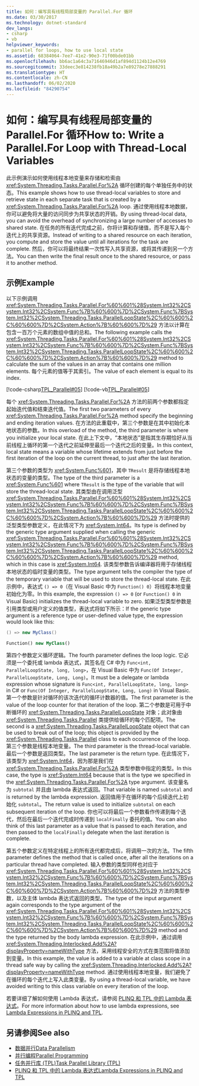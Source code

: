 ```yaml
---
title: 如何：编写具有线程局部变量的 Parallel.For 循环
ms.date: 03/30/2017
ms.technology: dotnet-standard
dev_langs:
- csharp
- vb
helpviewer_keywords:
- parallel for loops, how to use local state
ms.assetid: 68384064-7ee7-41e2-90e3-71f00bde01bb
ms.openlocfilehash: bb6ac1a64c3a71646946d1af894d1124b12e4769
ms.sourcegitcommit: 33deec3e814238fb18a49b2a7e89278e27888291
ms.translationtype: HT
ms.contentlocale: zh-CN
ms.lasthandoff: 06/02/2020
ms.locfileid: "84290754"
---
```

# <a name="how-to-write-a-parallelfor-loop-with-thread-local-variables"></a><span data-ttu-id="c86f2-102">如何：编写具有线程局部变量的 Parallel.For 循环</span><span class="sxs-lookup"><span data-stu-id="c86f2-102">How to: Write a Parallel.For Loop with Thread-Local Variables</span></span>
<span data-ttu-id="c86f2-103">此示例演示如何使用线程本地变量来存储和检索由 <xref:System.Threading.Tasks.Parallel.For%2A> 循环创建的每个单独任务中的状态。</span><span class="sxs-lookup"><span data-stu-id="c86f2-103">This example shows how to use thread-local variables to store and retrieve state in each separate task that is created by a <xref:System.Threading.Tasks.Parallel.For%2A> loop.</span></span> <span data-ttu-id="c86f2-104">通过使用线程本地数据，你可以避免将大量的访问同步为共享状态的开销。</span><span class="sxs-lookup"><span data-stu-id="c86f2-104">By using thread-local data, you can avoid the overhead of synchronizing a large number of accesses to shared state.</span></span> <span data-ttu-id="c86f2-105">在任务的所有迭代完成之前，你将计算和存储值，而不是写入每个迭代上的共享资源。</span><span class="sxs-lookup"><span data-stu-id="c86f2-105">Instead of writing to a shared resource on each iteration, you compute and store the value until all iterations for the task are complete.</span></span> <span data-ttu-id="c86f2-106">然后，你可以将最终结果一次性写入共享资源，或将其传递到另一个方法。</span><span class="sxs-lookup"><span data-stu-id="c86f2-106">You can then write the final result once to the shared resource, or pass it to another method.</span></span>  
  
## <a name="example"></a><span data-ttu-id="c86f2-107">示例</span><span class="sxs-lookup"><span data-stu-id="c86f2-107">Example</span></span>  
 <span data-ttu-id="c86f2-108">以下示例调用 <xref:System.Threading.Tasks.Parallel.For%60%601%28System.Int32%2CSystem.Int32%2CSystem.Func%7B%60%600%7D%2CSystem.Func%7BSystem.Int32%2CSystem.Threading.Tasks.ParallelLoopState%2C%60%600%2C%60%600%7D%2CSystem.Action%7B%60%600%7D%29> 方法以计算在包含一百万个元素的数组中值的总和。</span><span class="sxs-lookup"><span data-stu-id="c86f2-108">The following example calls the <xref:System.Threading.Tasks.Parallel.For%60%601%28System.Int32%2CSystem.Int32%2CSystem.Func%7B%60%600%7D%2CSystem.Func%7BSystem.Int32%2CSystem.Threading.Tasks.ParallelLoopState%2C%60%600%2C%60%600%7D%2CSystem.Action%7B%60%600%7D%29> method to calculate the sum of the values in an array that contains one million elements.</span></span> <span data-ttu-id="c86f2-109">每个元素的值等于其索引。</span><span class="sxs-lookup"><span data-stu-id="c86f2-109">The value of each element is equal to its index.</span></span>  
  
 [!code-csharp[TPL_Parallel#05](../../../samples/snippets/csharp/VS_Snippets_Misc/tpl_parallel/cs/forandforeach_simple.cs#05)]
 [!code-vb[TPL_Parallel#05](../../../samples/snippets/visualbasic/VS_Snippets_Misc/tpl_parallel/vb/forwiththreadlocal.vb#05)]  
  
 <span data-ttu-id="c86f2-110">每个 <xref:System.Threading.Tasks.Parallel.For%2A> 方法的前两个参数都指定起始迭代值和结束迭代值。</span><span class="sxs-lookup"><span data-stu-id="c86f2-110">The first two parameters of every <xref:System.Threading.Tasks.Parallel.For%2A> method specify the beginning and ending iteration values.</span></span> <span data-ttu-id="c86f2-111">在方法的此重载中，第三个参数是在其中初始化本地状态的参数。</span><span class="sxs-lookup"><span data-stu-id="c86f2-111">In this overload of the method, the third parameter is where you initialize your local state.</span></span> <span data-ttu-id="c86f2-112">在此上下文中，“本地状态”是指其生存期恰好从当前线程上循环的第一个迭代之前延伸至最后一个迭代之后的变量。</span><span class="sxs-lookup"><span data-stu-id="c86f2-112">In this context, local state means a variable whose lifetime extends from just before the first iteration of the loop on the current thread, to just after the last iteration.</span></span>  
  
 <span data-ttu-id="c86f2-113">第三个参数的类型为 <xref:System.Func%601>，其中 `TResult` 是将存储线程本地状态的变量的类型。</span><span class="sxs-lookup"><span data-stu-id="c86f2-113">The type of the third parameter is a <xref:System.Func%601> where `TResult` is the type of the variable that will store the thread-local state.</span></span> <span data-ttu-id="c86f2-114">其类型由在调用泛型 <xref:System.Threading.Tasks.Parallel.For%60%601%28System.Int32%2CSystem.Int32%2CSystem.Func%7B%60%600%7D%2CSystem.Func%7BSystem.Int32%2CSystem.Threading.Tasks.ParallelLoopState%2C%60%600%2C%60%600%7D%2CSystem.Action%7B%60%600%7D%29> 方法时提供的泛型类型参数定义，在此情况下为 <xref:System.Int64>。</span><span class="sxs-lookup"><span data-stu-id="c86f2-114">Its type is defined by the generic type argument supplied when calling the generic <xref:System.Threading.Tasks.Parallel.For%60%601%28System.Int32%2CSystem.Int32%2CSystem.Func%7B%60%600%7D%2CSystem.Func%7BSystem.Int32%2CSystem.Threading.Tasks.ParallelLoopState%2C%60%600%2C%60%600%7D%2CSystem.Action%7B%60%600%7D%29> method, which in this case is <xref:System.Int64>.</span></span> <span data-ttu-id="c86f2-115">该类型参数告诉编译器将用于存储线程本地状态的临时变量的类型。</span><span class="sxs-lookup"><span data-stu-id="c86f2-115">The type argument tells the compiler the type of the temporary variable that will be used to store the thread-local state.</span></span> <span data-ttu-id="c86f2-116">在此示例中，表达式 `() => 0`（在 Visual Basic 中为 `Function() 0`）将线程本地变量初始化为零。</span><span class="sxs-lookup"><span data-stu-id="c86f2-116">In this example, the expression `() => 0` (or `Function() 0` in Visual Basic) initializes the thread-local variable to zero.</span></span> <span data-ttu-id="c86f2-117">如果泛型类型参数是引用类型或用户定义的值类型，表达式将如下所示：</span><span class="sxs-lookup"><span data-stu-id="c86f2-117">If the generic type argument is a reference type or user-defined value type, the expression would look like this:</span></span>  
  
```csharp  
() => new MyClass()  
```  
  
```vb  
Function() new MyClass()  
```  
  
 <span data-ttu-id="c86f2-118">第四个参数定义循环逻辑。</span><span class="sxs-lookup"><span data-stu-id="c86f2-118">The fourth parameter defines the loop logic.</span></span> <span data-ttu-id="c86f2-119">它必须是一个委托或 lambda 表达式，其签名在 C# 中为 `Func<int, ParallelLoopState, long, long>`，在 Visual Basic 中为 `Func(Of Integer, ParallelLoopState, Long, Long)`。</span><span class="sxs-lookup"><span data-stu-id="c86f2-119">It must be a delegate or lambda expression whose signature is `Func<int, ParallelLoopState, long, long>` in C# or `Func(Of Integer, ParallelLoopState, Long, Long)` in Visual Basic.</span></span> <span data-ttu-id="c86f2-120">第一个参数是针对循环的该次迭代的循环计数器的值。</span><span class="sxs-lookup"><span data-stu-id="c86f2-120">The first parameter is the value of the loop counter for that iteration of the loop.</span></span> <span data-ttu-id="c86f2-121">第二个参数是可用于中断循环的 <xref:System.Threading.Tasks.ParallelLoopState> 对象；此对象由 <xref:System.Threading.Tasks.Parallel> 类提供给循环的每个匹配项。</span><span class="sxs-lookup"><span data-stu-id="c86f2-121">The second is a <xref:System.Threading.Tasks.ParallelLoopState> object that can be used to break out of the loop; this object is provided by the <xref:System.Threading.Tasks.Parallel> class to each occurrence of the loop.</span></span> <span data-ttu-id="c86f2-122">第三个参数是线程本地变量。</span><span class="sxs-lookup"><span data-stu-id="c86f2-122">The third parameter is the thread-local variable.</span></span> <span data-ttu-id="c86f2-123">最后一个参数是返回类型。</span><span class="sxs-lookup"><span data-stu-id="c86f2-123">The last parameter is the return type.</span></span> <span data-ttu-id="c86f2-124">在此情况下，该类型为 <xref:System.Int64>，因为那是我们在 <xref:System.Threading.Tasks.Parallel.For%2A> 类型参数中指定的类型。</span><span class="sxs-lookup"><span data-stu-id="c86f2-124">In this case, the type is <xref:System.Int64> because that is the type we specified in the <xref:System.Threading.Tasks.Parallel.For%2A> type argument.</span></span> <span data-ttu-id="c86f2-125">该变量名为 `subtotal` 并且由 lambda 表达式返回。</span><span class="sxs-lookup"><span data-stu-id="c86f2-125">That variable is named `subtotal` and is returned by the lambda expression.</span></span> <span data-ttu-id="c86f2-126">返回值用于在循环的每个后续迭代上初始化 `subtotal`。</span><span class="sxs-lookup"><span data-stu-id="c86f2-126">The return value is used to initialize `subtotal` on each subsequent iteration of the loop.</span></span> <span data-ttu-id="c86f2-127">你也可以将最后一个参数看作传递到每个迭代，然后在最后一个迭代完成时传递到 `localFinally` 委托的值。</span><span class="sxs-lookup"><span data-stu-id="c86f2-127">You can also think of this last parameter as a value that is passed to each iteration, and then passed to the `localFinally` delegate when the last iteration is complete.</span></span>  
  
 <span data-ttu-id="c86f2-128">第五个参数定义在特定线程上的所有迭代都完成后，将调用一次的方法。</span><span class="sxs-lookup"><span data-stu-id="c86f2-128">The fifth parameter defines the method that is called once, after all the iterations on a particular thread have completed.</span></span> <span data-ttu-id="c86f2-129">输入参数的类型同样也对应于 <xref:System.Threading.Tasks.Parallel.For%60%601%28System.Int32%2CSystem.Int32%2CSystem.Func%7B%60%600%7D%2CSystem.Func%7BSystem.Int32%2CSystem.Threading.Tasks.ParallelLoopState%2C%60%600%2C%60%600%7D%2CSystem.Action%7B%60%600%7D%29> 方法的类型参数，以及主体 lambda 表达式返回的类型。</span><span class="sxs-lookup"><span data-stu-id="c86f2-129">The type of the input argument again corresponds to the type argument of the <xref:System.Threading.Tasks.Parallel.For%60%601%28System.Int32%2CSystem.Int32%2CSystem.Func%7B%60%600%7D%2CSystem.Func%7BSystem.Int32%2CSystem.Threading.Tasks.ParallelLoopState%2C%60%600%2C%60%600%7D%2CSystem.Action%7B%60%600%7D%29> method and the type returned by the body lambda expression.</span></span> <span data-ttu-id="c86f2-130">在此示例中，通过调用 <xref:System.Threading.Interlocked.Add%2A?displayProperty=nameWithType> 方法，采用线程安全的方式在类范围将值添加到变量。</span><span class="sxs-lookup"><span data-stu-id="c86f2-130">In this example, the value is added to a variable at class scope in a thread safe way by calling the <xref:System.Threading.Interlocked.Add%2A?displayProperty=nameWithType> method.</span></span> <span data-ttu-id="c86f2-131">通过使用线程本地变量，我们避免了在循环的每个迭代上写入此类变量。</span><span class="sxs-lookup"><span data-stu-id="c86f2-131">By using a thread-local variable, we have avoided writing to this class variable on every iteration of the loop.</span></span>  
  
 <span data-ttu-id="c86f2-132">若要详细了解如何使用 Lambda 表达式，请参阅 [PLINQ 和 TPL 中的 Lambda 表达式](lambda-expressions-in-plinq-and-tpl.md)。</span><span class="sxs-lookup"><span data-stu-id="c86f2-132">For more information about how to use lambda expressions, see [Lambda Expressions in PLINQ and TPL](lambda-expressions-in-plinq-and-tpl.md).</span></span>  
  
## <a name="see-also"></a><span data-ttu-id="c86f2-133">另请参阅</span><span class="sxs-lookup"><span data-stu-id="c86f2-133">See also</span></span>

- [<span data-ttu-id="c86f2-134">数据并行</span><span class="sxs-lookup"><span data-stu-id="c86f2-134">Data Parallelism</span></span>](data-parallelism-task-parallel-library.md)
- [<span data-ttu-id="c86f2-135">并行编程</span><span class="sxs-lookup"><span data-stu-id="c86f2-135">Parallel Programming</span></span>](index.md)
- [<span data-ttu-id="c86f2-136">任务并行库 (TPL)</span><span class="sxs-lookup"><span data-stu-id="c86f2-136">Task Parallel Library (TPL)</span></span>](task-parallel-library-tpl.md)
- [<span data-ttu-id="c86f2-137">PLINQ 和 TPL 中的 Lambda 表达式</span><span class="sxs-lookup"><span data-stu-id="c86f2-137">Lambda Expressions in PLINQ and TPL</span></span>](lambda-expressions-in-plinq-and-tpl.md)
